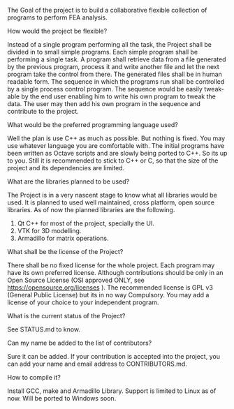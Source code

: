 The Goal of the project is to build a collaborative flexible collection of programs to perform FEA analysis.

How would the project be flexible?

Instead of a single program performing all the task, the Project shall be divided in to small simple programs. Each simple program shall be performing a single task. A program shall retrieve data from a file generated by the previous program, process it and write another file and let the next program take the control from there. The generated files shall be in human readable form. The sequence in which the programs run shall be controlled by a single process control program. The sequence would be easily tweak-able by the end user enabling him to write his own program to tweak the data. The user may then add his own program in the sequence and contribute to the project.
 
What would be the preferred programming language used?

Well the plan is use C++ as much as possible. But nothing is fixed. You may use whatever language you are comfortable with. The initial programs have been written as Octave scripts and are slowly being ported to C++. So its up to you. Still it is recommended to stick to C++ or C, so that the size of the project and its dependencies are limited.
 
What are the libraries planned to be used?

The Project is in a very nascent stage to know what all libraries would be used. It is planned to used well maintained, cross platform, open source libraries. As of now the planned libraries are the following.
 1. Qt C++ for most of the project, specially the UI.
 2. VTK for 3D modelling.
 3. Armadillo for matrix operations.
 
What shall be the license of the Project?

There shall be no fixed license for the whole project. Each program may have its own preferred license. Although contributions should be only in an Open Source License (OSI approved ONLY, see https://opensource.org/licenses ). The recommended license is GPL v3 (General Public License) but its in no way Compulsory. You may add a license of your choice to your independent program.
 
What is the current status of the Project?

See STATUS.md to know.
 
Can my name be added to the list of contributors?

Sure it can be added. If your contribution is accepted into the project, you can add your name and email address to CONTRIBUTORS.md.
 
How to compile it?

Install GCC, make and Armadillo Library. Support is limited to Linux as of now. Will be ported to Windows soon.
 
 

